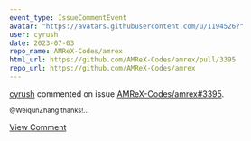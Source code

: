 ```yaml
---
event_type: IssueCommentEvent
avatar: "https://avatars.githubusercontent.com/u/1194526?"
user: cyrush
date: 2023-07-03
repo_name: AMReX-Codes/amrex
html_url: https://github.com/AMReX-Codes/amrex/pull/3395
repo_url: https://github.com/AMReX-Codes/amrex
---
```


<a href='https://github.com/cyrush' target='_blank'>cyrush</a> commented on issue <a href='https://github.com/AMReX-Codes/amrex/pull/3395' target='_blank'>AMReX-Codes/amrex#3395</a>.

<small>@WeiqunZhang thanks!...</small>

<a href='https://github.com/AMReX-Codes/amrex/pull/3395' target='_blank'>View Comment</a>
